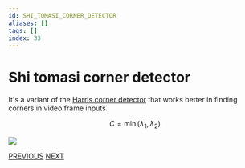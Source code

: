 ```yaml
---
id: SHI_TOMASI_CORNER_DETECTOR
aliases: []
tags: []
index: 33
---
```


# Shi tomasi corner detector

It's a variant of the [Harris  corner detector](pages/computer_vision/local_features/harris_corner_detector.md)  that works better in finding corners in video frame inputs

$$
C = \min(\lambda_1,\lambda_2)
$$

![](computer_vision/Pasted_image_20240310172549.png)

[PREVIOUS](pages/computer_vision/local_features/harris_corner_detector.md) [NEXT](pages/computer_vision/local_features/scale_invariance.md)
